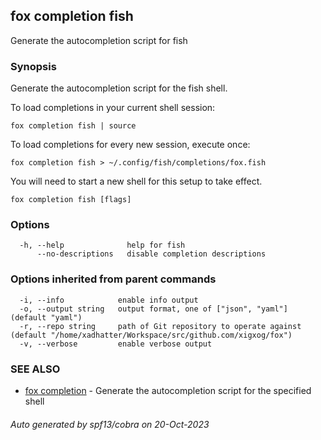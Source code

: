 ## fox completion fish

Generate the autocompletion script for fish

### Synopsis

Generate the autocompletion script for the fish shell.

To load completions in your current shell session:

	fox completion fish | source

To load completions for every new session, execute once:

	fox completion fish > ~/.config/fish/completions/fox.fish

You will need to start a new shell for this setup to take effect.


```
fox completion fish [flags]
```

### Options

```
  -h, --help              help for fish
      --no-descriptions   disable completion descriptions
```

### Options inherited from parent commands

```
  -i, --info            enable info output
  -o, --output string   output format, one of ["json", "yaml"] (default "yaml")
  -r, --repo string     path of Git repository to operate against (default "/home/xadhatter/Workspace/src/github.com/xigxog/fox")
  -v, --verbose         enable verbose output
```

### SEE ALSO

* [fox completion](fox_completion.md)	 - Generate the autocompletion script for the specified shell

###### Auto generated by spf13/cobra on 20-Oct-2023
